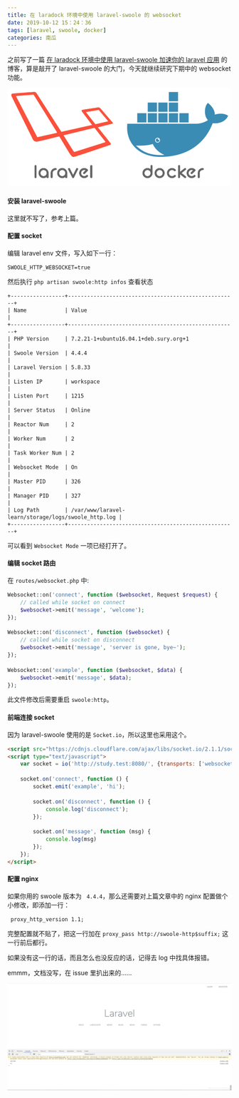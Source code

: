 ```yaml
---
title: 在 laradock 环境中使用 laravel-swoole 的 websocket
date: 2019-10-12 15：24：36
tags: [laravel, swoole, docker]
categories: 南瓜
---
```

之前写了一篇 [在 laradock 环境中使用 laravel-swoole 加速你的 laravel 应用](https://www.m-finder.com/2019/08/23/laravel-swoole-in-laradock/) 的博客，算是敲开了 laravel-swoole 的大门，今天就继续研究下期中的 websocket 功能。

![](laravel-swoole-in-laradock/laradock.png)
<!-- more -->

#### 安装 laravel-swoole
这里就不写了，参考上篇。

#### 配置 socket
编辑 laravel  env 文件，写入如下一行：
```env
SWOOLE_HTTP_WEBSOCKET=true
```

然后执行 `php artisan swoole:http infos` 查看状态
```shell
+-----------------+-----------------------------------------------------+
| Name            | Value                                               |
+-----------------+-----------------------------------------------------+
| PHP Version     | 7.2.21-1+ubuntu16.04.1+deb.sury.org+1               |
| Swoole Version  | 4.4.4                                               |
| Laravel Version | 5.8.33                                              |
| Listen IP       | workspace                                           |
| Listen Port     | 1215                                                |
| Server Status   | Online                                              |
| Reactor Num     | 2                                                   |
| Worker Num      | 2                                                   |
| Task Worker Num | 2                                                   |
| Websocket Mode  | On                                                  |
| Master PID      | 326                                                 |
| Manager PID     | 327                                                 |
| Log Path        | /var/www/laravel-learn/storage/logs/swoole_http.log |
+-----------------+-----------------------------------------------------+
```

可以看到 `Websocket Mode` 一项已经打开了。
#### 编辑 socket 路由
在 `routes/websocket.php` 中:
```php
Websocket::on('connect', function ($websocket, Request $request) {
    // called while socket on connect
    $websocket->emit('message', 'welcome');
});

Websocket::on('disconnect', function ($websocket) {
    // called while socket on disconnect
    $websocket->emit('message', 'server is gone, bye~');
});

Websocket::on('example', function ($websocket, $data) {
    $websocket->emit('message', $data);
});

```
此文件修改后需要重启 `swoole:http`。

#### 前端连接 socket
因为 laravel-swoole 使用的是 `Socket.io`，所以这里也采用这个。
```html
<script src="https://cdnjs.cloudflare.com/ajax/libs/socket.io/2.1.1/socket.io.js"></script>
<script type="text/javascript">
    var socket = io('http://study.test:8080/', {transports: ['websocket'], reconnection: true});

    socket.on('connect', function () {
        socket.emit('example', 'hi');

        socket.on('disconnect', function () {
            console.log('disconnect');
        });

        socket.on('message', function (msg) {
            console.log(msg)
        });
    });
</script>
```

#### 配置 nginx
如果你用的 swoole 版本为 ` 4.4.4`，那么还需要对上篇文章中的 nginx 配置做个小修改，即添加一行：
```
 proxy_http_version 1.1;
```

完整配置就不贴了，把这一行加在 `proxy_pass http://swoole-http$suffix;` 这一行前后都行。

如果没有这一行的话，而且怎么也没反应的话，记得去 log 中找具体报错。

emmm，文档没写，在 issue 里扒出来的……

![演示](laravel-swoole-socket-in-laradock/demo.png)
